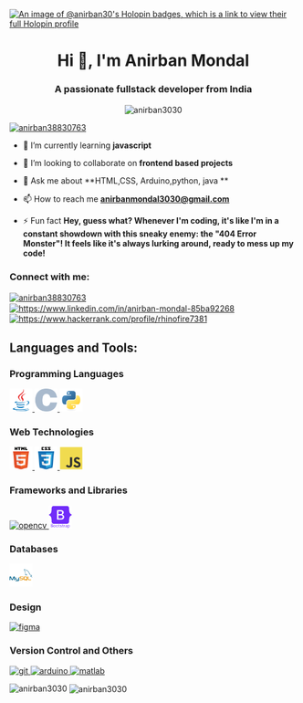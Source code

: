[![An image of @anirban30's Holopin badges, which is a link to view their full Holopin profile](https://holopin.me/anirban30)](https://holopin.io/@anirban30)
<h1 align="center">Hi 👋, I'm Anirban Mondal</h1>
<h3 align="center">A passionate fullstack developer from India</h3>

<p align="center"><img align="center" src="https://github-readme-streak-stats.herokuapp.com/?user=anirban3030&" alt="anirban3030" /></p>

<p align="left"> <a href="https://twitter.com/anirban38830763" target="blank"><img src="https://img.shields.io/twitter/follow/anirban38830763?logo=twitter&style=for-the-badge" alt="anirban38830763" /></a> </p>

- 🌱 I’m currently learning **javascript**

- 👯 I’m looking to collaborate on **frontend based projects**

- 💬 Ask me about **HTML,CSS, Arduino,python, java **

- 📫 How to reach me **anirbanmondal3030@gmail.com**

- ⚡ Fun fact **Hey, guess what? Whenever I'm coding, it's like I'm in a constant showdown with this sneaky enemy: the "404 Error Monster"! It feels like it's always lurking around, ready to mess up my code!**

<h3 align="left">Connect with me:</h3>
<p align="left">
<a href="https://twitter.com/anirban38830763" target="blank"><img align="center" src="https://raw.githubusercontent.com/rahuldkjain/github-profile-readme-generator/master/src/images/icons/Social/twitter.svg" alt="anirban38830763" height="30" width="40" /></a>
<a href="https://linkedin.com/in/https://www.linkedin.com/in/anirban-mondal-85ba92268" target="blank"><img align="center" src="https://raw.githubusercontent.com/rahuldkjain/github-profile-readme-generator/master/src/images/icons/Social/linked-in-alt.svg" alt="https://www.linkedin.com/in/anirban-mondal-85ba92268" height="30" width="40" /></a>
<a href="https://www.hackerrank.com/https://www.hackerrank.com/profile/rhinofire7381" target="blank"><img align="center" src="https://raw.githubusercontent.com/rahuldkjain/github-profile-readme-generator/master/src/images/icons/Social/hackerrank.svg" alt="https://www.hackerrank.com/profile/rhinofire7381" height="30" width="40" /></a>
</p>

<h2 align="left">Languages and Tools:</h2>
<h3>Programming Languages</h3>  
<p align="left"><a href="https://www.java.com" target="_blank" rel="noreferrer"> <img src="https://raw.githubusercontent.com/devicons/devicon/master/icons/java/java-original.svg" alt="java" width="40" height="40"/> </a> <a href="https://www.cprogramming.com/" target="_blank" rel="noreferrer"> <img src="https://raw.githubusercontent.com/devicons/devicon/master/icons/c/c-original.svg" alt="c" width="40" height="40"/> </a><a href="https://www.python.org" target="_blank" rel="noreferrer"> <img src="https://raw.githubusercontent.com/devicons/devicon/master/icons/python/python-original.svg" alt="python" width="40" height="40"/> </a>

<h3>Web Technologies</h3>  
 <a href="https://www.w3.org/html/" target="_blank" rel="noreferrer"> <img src="https://raw.githubusercontent.com/devicons/devicon/master/icons/html5/html5-original-wordmark.svg" alt="html5" width="40" height="40"/> </a><a href="https://www.w3schools.com/css/" target="_blank" rel="noreferrer"> <img src="https://raw.githubusercontent.com/devicons/devicon/master/icons/css3/css3-original-wordmark.svg" alt="css3" width="40" height="40"/> </a><a href="https://developer.mozilla.org/en-US/docs/Web/JavaScript" target="_blank" rel="noreferrer"> <img src="https://raw.githubusercontent.com/devicons/devicon/master/icons/javascript/javascript-original.svg" alt="javascript" width="40" height="40"/> </a> 

<h3>Frameworks and Libraries</h3>
  <a href="https://opencv.org/" target="_blank" rel="noreferrer"> <img src="https://www.vectorlogo.zone/logos/opencv/opencv-icon.svg" alt="opencv" width="40" height="40"/> </a><a href="https://getbootstrap.com" target="_blank" rel="noreferrer"> <img src="https://raw.githubusercontent.com/devicons/devicon/master/icons/bootstrap/bootstrap-plain-wordmark.svg" alt="bootstrap" width="40" height="40"/> </a>

<h3>Databases</h3>
<a href="https://www.mysql.com/" target="_blank" rel="noreferrer"> <img src="https://raw.githubusercontent.com/devicons/devicon/master/icons/mysql/mysql-original-wordmark.svg" alt="mysql" width="40" height="40"/></a> 

 <h3>Design</h3>
  <a href="https://www.figma.com/" target="_blank" rel="noreferrer"> <img src="https://www.vectorlogo.zone/logos/figma/figma-icon.svg" alt="figma" width="40" height="40"/> </a> 

<h3>Version Control and Others</h3>
  <a href="https://git-scm.com/" target="_blank" rel="noreferrer"> <img src="https://www.vectorlogo.zone/logos/git-scm/git-scm-icon.svg" alt="git" width="40" height="40"/> </a><a href="https://www.arduino.cc/" target="_blank" rel="noreferrer"> <img src="https://cdn.worldvectorlogo.com/logos/arduino-1.svg" alt="arduino" width="40" height="40"/> </a><a href="https://www.mathworks.com/" target="_blank" rel="noreferrer"> <img src="https://upload.wikimedia.org/wikipedia/commons/2/21/Matlab_Logo.png" alt="matlab" width="40" height="40"/> </a></p>


<p><img align="left" src="https://github-readme-stats.vercel.app/api/top-langs?username=anirban3030&show_icons=true&locale=en&layout=compact" alt="anirban3030" /></p>

<p>&nbsp;<img align="center" src="https://github-readme-stats.vercel.app/api?username=anirban3030&show_icons=true&locale=en" alt="anirban3030" /></p>



